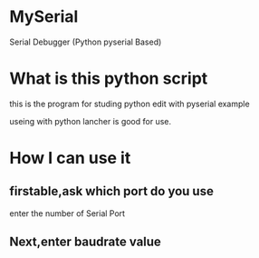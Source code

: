 # MySerial
Serial Debugger (Python pyserial Based)

# What is this python script
this is the program for studing python 
edit with pyserial example

useing with python lancher is good for use.

# How I can use it
## firstable,ask which port do you use
enter the number of Serial Port 

## Next,enter baudrate value
